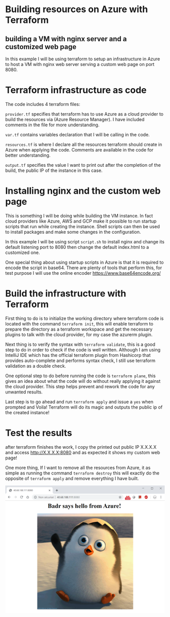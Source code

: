 # Building resources on Azure with Terraform
## building a VM with nginx server and a customized web page

In this example I will be using terraform to setup an infrastructure in Azure to host a VM with nginx web server serving
a custom web page on port 8080.

# Terraform infrastructure as code

The code includes 4 terraform files:

`provider.tf` specifies that terraform has to use Azure as a cloud provider to build the resources via (Azure Resource Manager). I have included comments in the file for more understanding.

`var.tf` contains variables declaration that I will be calling in the code. 

`resources.tf` is where I declare all the resources terraform should create in Azure when applying the code. Comments are available
in the code for better understanding.

`output.tf` specifies the value I want to print out after the completion of the build, the public IP of the instance in this case.

# Installing nginx and the custom web page

This is something I will be doing while building the VM instance. In fact cloud providers like Azure, AWS and GCP make it
possible to run startup scripts that run while creating the instance. Shell scripts can then be used to install packages and
make some changes in the configuration. 

In this example I will be using script `script.sh` to install nginx and change its default listening port to 8080 then
change the default index.html to a customized one.

One special thing about using startup scripts in Azure is that it is required to encode the script in base64. There are
plenty of tools that perform this, for test purpose I will use the online encoder https://www.base64encode.org/

# Build the infrastructure with Terraform 

First thing to do is to initialize the working directory where terraform code is located with the command `terraform init`,
this will enable terraform to prepare the directory as a terraform workspace and get the necessary plugins to talk with the cloud provider, for my case
the azurerm plugin. 

Next thing is to verify the syntax with `terraform validate`, this is a good step to do in order to check if the code is
well written. Although I am using IntelliJ IDE which has the official terraform plugin from Hashicorp that provides
auto-complete and performs syntax check, I still use terraform validation as a double check.

One optional step to do before running the code is `terraform plane`, this gives an idea about what the code will do
without really applying it against the cloud provider. This step helps prevent and rework the code for any unwanted
results.

Last step is to go ahead and run `terraform apply` and issue a `yes` when prompted and Voila! Terraform will do its magic
and outputs the public ip of the created instance!

# Test the results

after terraform finishes the work, I copy the printed out public IP X.X.X.X and access http://X.X.X.X:8080
and as expected it shows my custom web page!

One more thing, If I want to remove all the resources from Azure, it as simple as running the command `terraform destroy`
this will exactly do the opposite of `terraform apply` and remove everything I have built.

![Screenshot](hello_azure.PNG)

